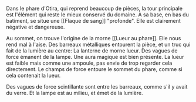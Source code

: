 Dans le phare d'Otira, qui reprend beaucoup de pièces, la tour principale est l'élément qui reste le mieux conservé du domaine. À sa base, en bas du batiment, se situe une [[Flaque de sang]] "profonde". Elle est clairement négative et dangereuse. 



Au sommet, on trouve l'origine de la morne [[Lueur au phare]]. 
Elle nous rend mal à l'aise. 
Des barreaux métalliques entourent la pièce, et un truc qui fait de la lumière au centre: La lanterne de morne lueur. Des vagues de force émanent de la lampe. Une aura magique est bien présente. 
La lueur est faible mais comme une ampoule, pas envie de trop regarder cela directement. 
Le champs de force entoure le sommet du phare, comme si cela contenait la lueur. 

Des vagues de force scintillante sont entre les barreaux, comme s'il y avait du verre. 
Et la lampe est au milieu, et émet de la lumière. 





